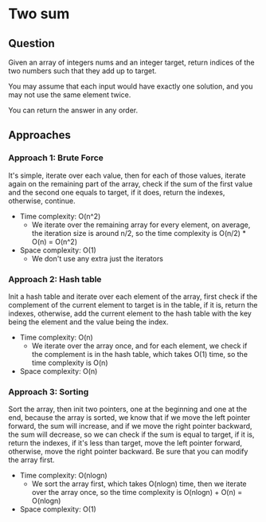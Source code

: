 # Two sum

## Question
Given an array of integers nums and an integer target, return indices of the two numbers such that they add up to target.

You may assume that each input would have exactly one solution, and you may not use the same element twice.

You can return the answer in any order.

## Approaches

### Approach 1: Brute Force
It's simple, iterate over each value, then for each of those values, iterate again on the remaining part of the array, check if the sum of the first value and the second one equals to target, if it does, return the indexes, otherwise, continue.

- Time complexity: O(n^2)
    - We iterate over the remaining array for every element, on average, the iteration size is around n/2, so the time complexity is O(n/2) * O(n) = O(n^2)
- Space complexity: O(1)
    - We don't use any extra just the iterators

### Approach 2: Hash table
Init a hash table and iterate over each element of the array, first check if the complement of the current element to target is in the table, if it is, return the indexes, otherwise, add the current element to the hash table with the key being the element and the value being the index.

- Time complexity: O(n)
    - We iterate over the array once, and for each element, we check if the complement is in the hash table, which takes O(1) time, so the time complexity is O(n)
- Space complexity: O(n)

### Approach 3: Sorting
Sort the array, then init two pointers, one at the beginning and one at the end, because the array is sorted, we know that if we move the left pointer forward, the sum will increase, and if we move the right pointer backward, the sum will decrease, so we can check if the sum is equal to target, if it is, return the indexes, if it's less than target, move the left pointer forward, otherwise, move the right pointer backward. Be sure that you can modify the array first.

- Time complexity: O(nlogn)
    - We sort the array first, which takes O(nlogn) time, then we iterate over the array once, so the time complexity is O(nlogn) + O(n) = O(nlogn)
- Space complexity: O(1)
